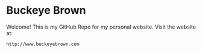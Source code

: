 # Buckeye Brown
Welcome! This is my GitHub Repo for my personal website. Visit the website at:
```
http://www.buckeyebrown.com
```
